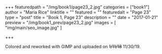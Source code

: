 +++
featuredpath = "/img/book1/page23_2.jpg"
categories = ["book1"]
author = "Maria Rice"
linktitle = ""
featured = ""
featuredalt = "Page 23"
type = "post"
title = "Book 1, Page 23"
description = ""
date = "2017-01-21"
preview = "/img/book1_prev/page23_2.jpg"
images = [ "img/main/seo_image.jpg" ]

+++

Colored and reworked with GIMP and uploaded on ~~1/11/18~~ 11/30/19. 
